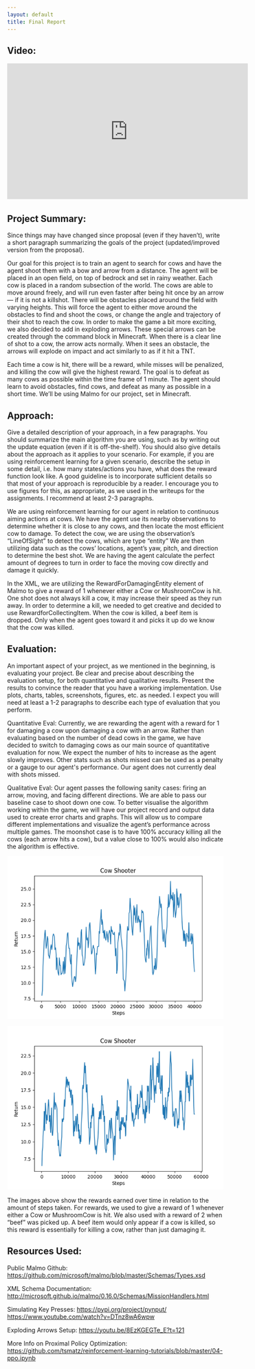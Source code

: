 ```yaml
---
layout: default
title: Final Report
---
```


## Video:

<iframe width="560" height="315" src="https://www.youtube.com/embed/lDvnZDauJ0E" title="YouTube video player" frameborder="0" allow="accelerometer; autoplay; clipboard-write; encrypted-media; gyroscope; picture-in-picture" allowfullscreen></iframe>

## Project Summary:
Since things may have changed since proposal (even if they haven’t), write a short paragraph summarizing the goals of the project (updated/improved version from the proposal).

Our goal for this project is to train an agent to search for cows and have the agent shoot them with a bow and arrow from a distance. The agent will be placed in an open field, on top of bedrock and set in rainy weather. Each cow is placed in a random subsection of the world. The cows are able to move around freely, and will run even faster after being hit once by an arrow — if it is not a killshot. There will be obstacles placed around the field with varying heights. This will force the agent to either move around the obstacles to find and shoot the cows, or change the angle and trajectory of their shot to reach the cow. In order to make the game a bit more exciting, we also decided to add in exploding arrows. These special arrows can be created through the command block in Minecraft. When there is a clear line of shot to a cow, the arrow acts normally. When it sees an obstacle, the arrows will explode on impact and act similarly to as if it hit a TNT.

Each time a cow is hit, there will be a reward, while misses will be penalized, and killing the cow will give the highest reward. The goal is to defeat as many cows as possible within the time frame of 1 minute. The agent should learn to avoid obstacles, find cows, and defeat as many as possible in a short time. We’ll be using Malmo for our project, set in Minecraft.


## Approach:
Give a detailed description of your approach, in a few paragraphs. You should summarize the
main algorithm you are using, such as by writing out the update equation (even if it is off-the-shelf). You should also give details about the approach as it applies to your scenario. For example, if you are using reinforcement learning for a given scenario, describe the setup in some detail, i.e. how many states/actions you have, what does the reward function look like. A good guideline is to incorporate sufficient details so that most of your approach is reproducible by a reader. I encourage you to use figures for this, as appropriate, as we used in the writeups for the assignments. I recommend at least 2-3 paragraphs.

We are using reinforcement learning for our agent in relation to continuous aiming actions at cows. We have the agent use its nearby observations to determine whether it is close to any cows, and then locate the most efficient cow to damage. To detect the cow, we are using the observation’s “LineOfSight” to detect the cows, which are type “entity” We are then utilizing data such as the cows’ locations, agent’s yaw, pitch, and direction to determine the best shot. We are having the agent calculate the perfect amount of degrees to turn in order to face the moving cow directly and damage it quickly.

In the XML, we are utilizing the RewardForDamagingEntity element of Malmo to give a reward of 1 whenever either a Cow or MushroomCow is hit. One shot does not always kill a cow, it may increase their speed as they run away. In order to determine a kill, we needed to get creative and decided to use RewardforCollectingItem. When the cow is killed, a beef item is dropped. Only when the agent goes toward it and picks it up do we know that the cow was killed.


## Evaluation: 
An important aspect of your project, as we mentioned in the beginning, is evaluating your
project. Be clear and precise about describing the evaluation setup, for both quantitative and qualitative results. Present the results to convince the reader that you have a working implementation. Use plots, charts, tables, screenshots, figures, etc. as needed. I expect you will need at least a 1-2 paragraphs to describe each type of evaluation that you perform.

Quantitative Eval: Currently, we are rewarding the agent with a reward for 1 for damaging a cow upon damaging a cow with an arrow. Rather than evaluating based on the number of dead cows in the game, we have decided to switch to damaging cows as our main source of quantitative evaluation for now. We expect the number of hits to increase as the agent slowly improves. Other stats such as shots missed can be used as a penalty or a gauge to our agent's performance. Our agent does not currently deal with shots missed.

Qualitative Eval: Our agent passes the following sanity cases:  firing an arrow, moving, and facing different directions. We are able to pass our baseline case to shoot down one cow. To better visualise the algorithm working within the game, we will have our project record and output data used to create error charts and graphs. This will allow us to compare different implementations and visualize the agent’s performance across multiple games. The moonshot case is to have 100% accuracy killing all the cows (each arrow hits a cow), but a value close to 100% would also indicate the algorithm is effective.

![Rewards over time 5hr](https://github.com/CowSlayers/SteakCrew/blob/main/static/returns5hrs.png?raw=true)

![Rewards over time 7hr](https://github.com/CowSlayers/SteakCrew/blob/main/static/results7hrs.png?raw=true)

The images above show the rewards earned over time in relation to the amount of steps taken. For rewards, we used <RewardForDamagingEntity> to give a reward of 1 whenever either a Cow or MushroomCow is hit. We also used <RewardforCollectingItem> with a reward of 2 when “beef” was picked up. A beef item would only appear if a cow is killed, so this reward is essentially for killing a cow, rather than just damaging it.


## Resources Used: 
Public Malmo Github:
https://github.com/microsoft/malmo/blob/master/Schemas/Types.xsd

XML Schema Documentation:
http://microsoft.github.io/malmo/0.16.0/Schemas/MissionHandlers.html

Simulating Key Presses:
https://pypi.org/project/pynput/
https://www.youtube.com/watch?v=DTnz8wA6wpw

Exploding Arrows Setup:
https://youtu.be/8EzKGEGTe_E?t=121

More Info on Proximal Policy Optimization:
https://github.com/tsmatz/reinforcement-learning-tutorials/blob/master/04-ppo.ipynb

